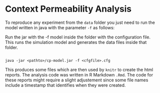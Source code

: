 Context Permeability Analysis
=============================

To reproduce any experiment from the `data` folder 
you just need to run the model written in java with the parameter `-f`
as follows: 

Run the jar with the -f model inside the folder with the configuration file. 
This runs the simulation model and generates the data files inside that folder.

```shell

java -jar <pathto>/cp-model.jar -f <cfgfile>.cfg

```

This produces some files which are then used by `knitr` to create the 
html reports. The analysis code was written in R Markdown `.Rmd`. The 
code for these reports might require a slight adjustement since some 
file names include a timestamp that identifies when they were created. 

